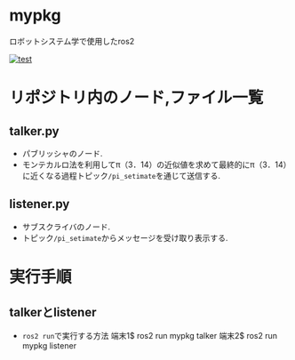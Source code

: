 # mypkg
ロボットシステム学で使用したros2  

[![test](https://github.com/kinji2546/mypkg/actions/workflows/test.yml/badge.svg?branch=kada)](https://github.com/kinji2546/mypkg/actions/workflows/test.yml)



# リポジトリ内のノード,ファイル一覧

## talker.py
* パブリッシャのノード.  
* モンテカルロ法を利用してπ（3．14）の近似値を求めて最終的にπ（3．14）に近くなる過程トピック`/pi_setimate`を通じて送信する.

## listener.py
* サブスクライバのノード.  
* トピック`/pi_setimate`からメッセージを受け取り表示する.

# 実行手順
## talkerとlistener
* `ros2 run`で実行する方法
端末1$ ros2 run mypkg talker
端末2$ ros2 run mypkg listener
